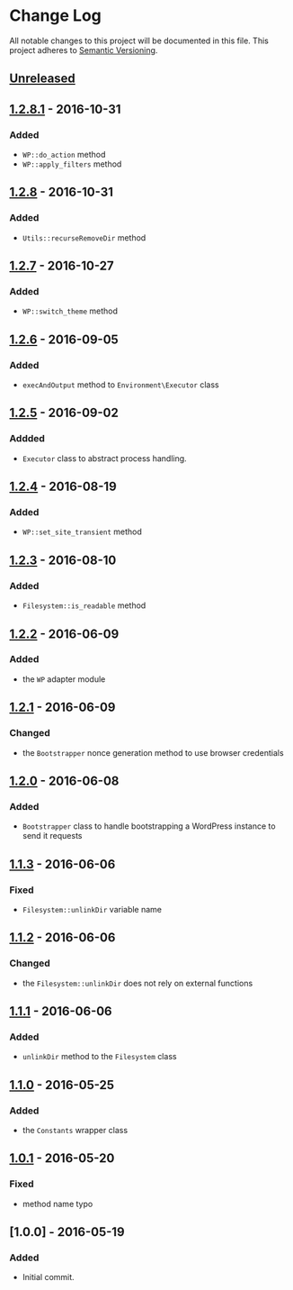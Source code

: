 # Change Log
All notable changes to this project will be documented in this file.
This project adheres to [Semantic Versioning](http://semver.org/).

## [Unreleased][unreleased]

## [1.2.8.1] - 2016-10-31
### Added
- `WP::do_action` method
- `WP::apply_filters` method

## [1.2.8] - 2016-10-31
### Added
- `Utils::recurseRemoveDir` method

## [1.2.7] - 2016-10-27
### Added
- `WP::switch_theme` method

## [1.2.6] - 2016-09-05
### Added
- `execAndOutput` method to `Environment\Executor` class

## [1.2.5] - 2016-09-02
### Addded
- `Executor` class to abstract process handling.

## [1.2.4] - 2016-08-19
### Added
- `WP::set_site_transient` method

## [1.2.3] - 2016-08-10
### Added
- `Filesystem::is_readable` method

## [1.2.2] - 2016-06-09
### Added
- the `WP` adapter module

## [1.2.1] - 2016-06-09
### Changed
- the `Bootstrapper` nonce generation method to use browser credentials

## [1.2.0] - 2016-06-08
### Added
- `Bootstrapper`  class to handle bootstrapping a WordPress instance to send it requests

## [1.1.3] - 2016-06-06
### Fixed
- `Filesystem::unlinkDir` variable name

## [1.1.2] - 2016-06-06
### Changed
- the `Filesystem::unlinkDir` does not rely on external functions

## [1.1.1] - 2016-06-06
### Added
- `unlinkDir` method to the `Filesystem` class

## [1.1.0] - 2016-05-25
### Added
- the `Constants` wrapper class

## [1.0.1] - 2016-05-20
### Fixed
- method name typo

## [1.0.0] - 2016-05-19
### Added
- Initial commit.

[unreleased]: https://github.com/lucatume/wp-browser-commons/compare/1.2.8.1...HEAD
[1.2.8.1]: https://github.com/lucatume/wp-browser-commons/compare/1.2.8...1.2.8.1
[1.2.8]: https://github.com/lucatume/wp-browser-commons/compare/1.2.7...1.2.8
[1.2.7]: https://github.com/lucatume/wp-browser-commons/compare/1.2.6...1.2.7
[1.2.6]: https://github.com/lucatume/wp-browser-commons/compare/1.2.5...1.2.6
[1.2.5]: https://github.com/lucatume/wp-browser-commons/compare/1.2.4...1.2.5
[1.2.4]: https://github.com/lucatume/wp-browser-commons/compare/1.2.3...1.2.4
[1.2.3]: https://github.com/lucatume/wp-browser-commons/compare/1.2.2...1.2.3
[1.2.2]: https://github.com/lucatume/wp-browser-commons/compare/1.2.1...1.2.2
[1.2.1]: https://github.com/lucatume/wp-browser-commons/compare/1.2.0...1.2.1
[1.2.0]: https://github.com/lucatume/wp-browser-commons/compare/1.1.3...1.2.0
[1.1.3]: https://github.com/lucatume/wp-browser-commons/compare/1.1.2...1.1.3
[1.1.2]: https://github.com/lucatume/wp-browser-commons/compare/1.1.1...1.1.2
[1.1.1]: https://github.com/lucatume/wp-browser-commons/compare/1.1.0...1.1.1
[1.1.0]: https://github.com/lucatume/wp-browser-commons/compare/1.0.1...1.1.0
[1.0.1]: https://github.com/lucatume/wp-browser-commons/compare/1.0.0...1.0.1

